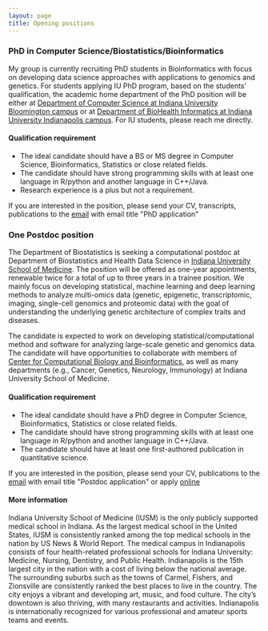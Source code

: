 ```yaml
---
layout: page
title: Opening positions
---
```


### PhD in Computer Science/Biostatistics/Bioinformatics

My group is currently recruiting PhD students in Bioinformatics with focus on developing data science approaches with applications to genomics and genetics. For students applying IU PhD program, based on the students’ qualification, the academic home department of the PhD position will be either at [Department of Computer Science at Indiana University Bloomington campus](https://cs.indiana.edu/) or at [Department of BioHealth Informatics at Indiana University Indianapolis campus](https://soic.iupui.edu/biohealth/graduate/bioinformatics/phd/). For IU students, please reach me directly.

#### Qualification requirement

* The ideal candidate should have a BS or MS degree in Computer Science, Bioinformatics, Statistics or close related fields.
* The candidate should have strong programming skills with at least one language in R/python and another language in C++/Java.
* Research experience is a plus but not a requirement.

If you are interested in the position, please send your CV, transcripts, publications to the [email](chen61@iu.edu) with email title "PhD application"


### One Postdoc position

The Department of Biostatistics is seeking a computational postdoc at Department of Biostatistics and Health Data Science in [Indiana University School of Medicine](https://medicine.iu.edu/biostatistics). The position will be offered as one-year appointments, renewable twice for a total of up to three years in a trainee position. We mainly focus on developing statistical, machine learning and deep learning methods to analyze multi-omics data (genetic, epigenetic, transcriptomic, imaging, single-cell genomics and proteomic data) with the goal of understanding the underlying genetic architecture of complex traits and diseases.
 
The candidate is expected to work on developing statistical/computational method and software for analyzing large-scale genetic and genomics data. The candidate will have opportunities to collaborate with members of [Center for Computational Biology and Bioinformatics](https://medicine.iu.edu/research-centers/computational-biology-bioinformatics), as well as many departments (e.g., Cancer, Genetics, Neurology, Immunology) at Indiana University School of Medicine. 


#### Qualification requirement

* The ideal candidate should have a PhD degree in Computer Science, Bioinformatics, Statistics or close related fields.
* The candidate should have strong programming skills with at least one language in R/python and another language in C++/Java.
* The candidate should have at least one first-authored publication in quantitative science.

If you are interested in the position, please send your CV, publications to the [email](chen61@iu.edu) with email title "Postdoc application" or apply [online](https://indiana.peopleadmin.com/postings/11244)



#### More information

Indiana University School of Medicine (IUSM) is the only publicly supported medical school in Indiana. As the largest medical school in the United States, IUSM is consistently ranked among the top medical schools in the nation by US News & World Report. The medical campus in Indianapolis consists of four health-related professional schools for Indiana University: Medicine, Nursing, Dentistry, and Public Health. Indianapolis is the 15th largest city in the nation with a cost of living below the national average. The surrounding suburbs such as the towns of Carmel, Fishers, and Zionsville are consistently ranked the best places to live in the country. The city enjoys a vibrant and developing art, music, and food culture. The city’s downtown is also thriving, with many restaurants and activities. Indianapolis is internationally recognized for various professional and amateur sports teams and events.



